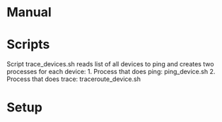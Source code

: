 # Manual

# Scripts

Script trace_devices.sh reads list of all devices to ping and creates two processes for each device: 
    1. Process that does ping: ping_device.sh
    2. Process that does trace: traceroute_device.sh

# Setup
